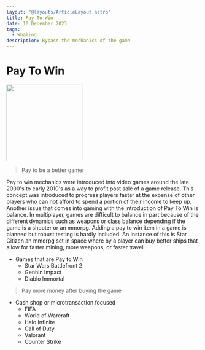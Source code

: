 ```yaml
---
layout: "@layouts/ArticleLayout.astro"
title: Pay To Win
date: 10 December 2023
tags:
  - Whaling
description: Bypass the mechanics of the game
---
```


# Pay To Win

<img src = "https://pbs-prod.linustechtips.com/monthly_2022_07/397694888_LTTWHALELANWallpapers_LightMode.png.de7bcc0df128e3982b7aeb7e1c707f69.png" height ="200">

> Pay to be a better gamer

Pay to win mechanics were introduced into video games around the late 2000's to early 2010's as a way to profit post sale of a game release. This concept was introduced to progress players faster at the expense of other players who can not afford to spend a portion of their income to keep up. Another issue that comes into gaming with the introduction of Pay To Win is balance. In multiplayer, games are difficult to balance in part because of the different dynamics such as weapons or class balance depending if the game is a shooter or an mmorpg. Adding a pay to win item in a game is planned but robust testing is hardly included. An instance of this is Star Citizen an mmorpg set in space where by a player can buy better ships that allow for faster mining, more weapons, or faster travel.

* Games that are Pay to Win
    * Star Wars Battlefront 2
    * Genhin Impact
    * Diablo Immortal

> Pay more money after buying the game

* Cash shop or microtransaction focused
    * FIFA
    * World of Warcraft
    * Halo Infinite
    * Call of Duty
    * Valorant
    * Counter Strike
